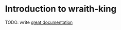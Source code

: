 # Introduction to wraith-king

TODO: write [great documentation](http://jacobian.org/writing/what-to-write/)
